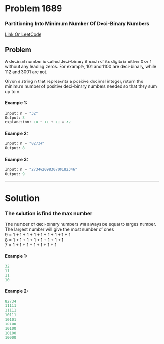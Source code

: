 # Problem 1689
### Partitioning Into Minimum Number Of Deci-Binary Numbers
[Link On LeetCode](https://leetcode.com/problems/partitioning-into-minimum-number-of-deci-binary-numbers/)


## Problem

A decimal number is called deci-binary if each of its digits is either 0 or 1 without any leading zeros. For example, 101 and 1100 are deci-binary, while 112 and 3001 are not.

Given a string n that represents a positive decimal integer, return the minimum number of positive deci-binary numbers needed so that they sum up to n.



#### Example 1:
```python
Input: n = "32"
Output: 3
Explanation: 10 + 11 + 11 = 32
```
#### Example 2:
```python
Input: n = "82734"
Output: 8
```
#### Example 3:
```python
Input: n = "27346209830709182346"
Output: 9
 ```

---

# Solution
### The solution is find the max number

The number of deci-binary numbers will always be equal to larges number. The largest number will give the most number of ones\
9 = 1 + 1 + 1 + 1 + 1 + 1 + 1 + 1 + 1\
8 = 1 + 1 + 1 + 1 + 1 + 1 + 1 + 1\
7 = 1 + 1 + 1 + 1 + 1 + 1 + 1

#### Example 1:
```python
32
11
11
10
```
#### Example 2:
```python
82734
11111
11111
10111
10101
10100
10100
10100
10000
```



